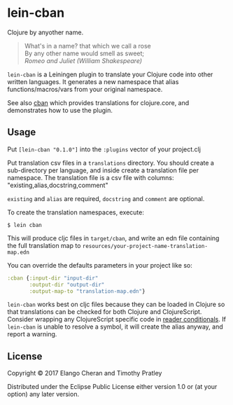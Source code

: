 # lein-cban

Clojure by anyother name.

>What's in a name? that which we call a rose<br>
By any other name would smell as sweet;<br>
_Romeo and Juliet (William Shakespeare)_

`lein-cban` is a Leiningen plugin to translate your Clojure code into other written languages.
It generates a new namespace that alias functions/macros/vars from your original namespace.

See also [cban](https://github.com/timothypratley/cban)
which provides translations for clojure.core, and demonstrates how to use the plugin.


## Usage

Put `[lein-cban "0.1.0"]` into the `:plugins` vector of your project.clj

Put translation csv files in a `translations` directory.
You should create a sub-directory per language,
and inside create a translation file per namespace.
The translation file is a csv file with columns:
"existing,alias,docstring,comment"

`existing` and `alias` are required, `docstring` and `comment` are optional.

To create the translation namespaces, execute:

    $ lein cban

This will produce cljc files in `target/cban`,
and write an edn file containing the full translation map to `resources/your-project-name-translation-map.edn`

You can override the defaults parameters in your project like so:
```clojure
:cban {:input-dir "input-dir"
       :output-dir "output-dir"
       :output-map-to "translation-map.edn"}
```

`lein-cban` works best on cljc files because they can be loaded in Clojure
so that translations can be checked for both Clojure and ClojureScript. Consider wrapping any ClojureScript specific code in
[reader conditionals](https://github.com/clojure/clojurescript/wiki/Using-cljc).
If `lein-cban` is unable to resolve a symbol, it will create the alias anyway,
and report a warning.

## License

Copyright © 2017 Elango Cheran and Timothy Pratley

Distributed under the Eclipse Public License either version 1.0 or (at
your option) any later version.
